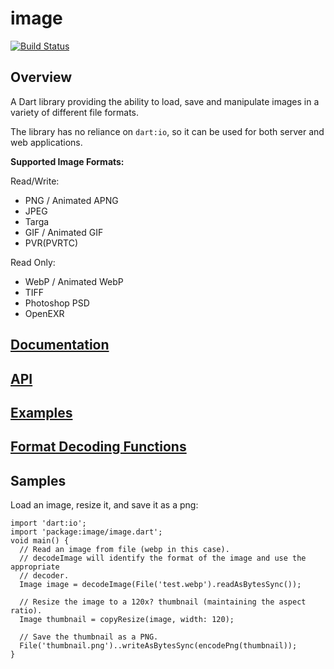 # image

[![Build Status](https://travis-ci.org/brendan-duncan/image.svg?branch=master)](https://travis-ci.org/brendan-duncan/image)

## Overview

A Dart library providing the ability to load, save and manipulate images in a variety of different file formats.

The library has no reliance on `dart:io`, so it can be used for both server and
web applications. 

**Supported Image Formats:**

Read/Write:

- PNG / Animated APNG
- JPEG
- Targa
- GIF / Animated GIF
- PVR(PVRTC)

Read Only:

- WebP / Animated WebP
- TIFF
- Photoshop PSD
- OpenEXR


## [Documentation](https://github.com/brendan-duncan/image/wiki)

## [API](https://pub.dev/documentation/image/latest/image/image-library.html)

## [Examples](https://github.com/brendan-duncan/image/wiki/Examples)

## [Format Decoding Functions](https://github.com/brendan-duncan/image/wiki#format-decoding-functions)

## Samples

Load an image, resize it, and save it as a png:

    import 'dart:io';
    import 'package:image/image.dart';
    void main() {
      // Read an image from file (webp in this case).
      // decodeImage will identify the format of the image and use the appropriate
      // decoder.
      Image image = decodeImage(File('test.webp').readAsBytesSync());

      // Resize the image to a 120x? thumbnail (maintaining the aspect ratio).
      Image thumbnail = copyResize(image, width: 120);
    
      // Save the thumbnail as a PNG.
      File('thumbnail.png')..writeAsBytesSync(encodePng(thumbnail));
    }

